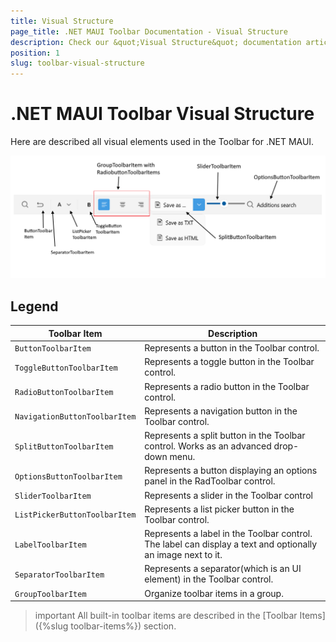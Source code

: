 ```yaml
---
title: Visual Structure
page_title: .NET MAUI Toolbar Documentation - Visual Structure
description: Check our &quot;Visual Structure&quot; documentation article for Telerik Toolbar for .NET MAUI.
position: 1
slug: toolbar-visual-structure
---
```


# .NET MAUI Toolbar Visual Structure

Here are described all visual elements used in the Toolbar for .NET MAUI.

![Toolbar Visual Structure](images/toolbar-visual-structure.png "Visual elements of Toolbar")

## Legend

| Toolbar Item | Description |
| ------------ | ------- |
| `ButtonToolbarItem` | Represents a button in the Toolbar control. |
| `ToggleButtonToolbarItem` | Represents a toggle button in the Toolbar control. |
| `RadioButtonToolbarItem` | Represents a radio button in the Toolbar control. |
| `NavigationButtonToolbarItem` | Represents a navigation button in the Toolbar control. |
| `SplitButtonToolbarItem` | Represents a split button in the Toolbar control. Works as an advanced drop-down menu. |
| `OptionsButtonToolbarItem` | Represents a button displaying an options panel in the RadToolbar control. |
| `SliderToolbarItem` | Represents a slider in the Toolbar control |
| `ListPickerButtonToolbarItem` | Represents a list picker button in the Toolbar control. |
| `LabelToolbarItem` | Represents a label in the Toolbar control. The label can display a text and optionally an image next to it. |
| `SeparatorToolbarItem` | Represents a separator(which is an UI element) in the Toolbar control. |
| `GroupToolbarItem` | Organize toolbar items in a group. |

>important All built-in toolbar items are described in the [Toolbar Items]({%slug toolbar-items%}) section.